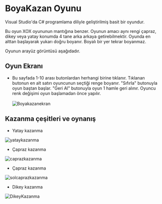 # BoyaKazan Oyunu
Visual Studio'da C# programlama diliyle geliştirilmiş basit bir oyundur.

Bu oyun XOX oyununun mantığına benzer. Oyunun amacı aynı rengi çapraz, dikey veya yatay konumda 4 tane arka arkaya getirebilmektir. 
Oyunda en alttan başlayarak yukarı doğru boyanır. Boyalı bir yer tekrar boyanmaz. 

Oyunun arayüz görüntüsü aşağıdadır.

## Oyun Ekranı
- Bu sayfada 1-10 arası butonlardan herhangi birine tıklanır. Tıklanan butonun en alt satırı oyuncunun seçtiği renge boyanır. "Sıfırla" butonuyla
oyun baştan başlar. "Geri Al" butonuyla oyun 1 hamle geri alınır. Oyuncu renk değişimi oyun başlamadan önce yapılır.\
\
![Boyakazanekran](https://user-images.githubusercontent.com/61823965/91731777-f62a6880-ebaf-11ea-9c3e-344a54a8691d.PNG)

## Kazanma çeşitleri ve oynanış
- Yatay kazanma

![yataykazanma](https://user-images.githubusercontent.com/61823965/91732387-d8a9ce80-ebb0-11ea-8ae5-ee44675b6d21.PNG)

- Çapraz kazanma

![caprazkazanma](https://user-images.githubusercontent.com/61823965/91732405-dd6e8280-ebb0-11ea-836b-5fc0fafb0fc1.PNG)

- Çapraz kazanma

![solcaprazkazanma](https://user-images.githubusercontent.com/61823965/91732415-e0697300-ebb0-11ea-9f1c-ec7b4220c6b8.PNG)

- Dikey kazanma

![DikeyKazanma](https://user-images.githubusercontent.com/61823965/91732351-caf44900-ebb0-11ea-8f70-d1f66974869e.PNG)
